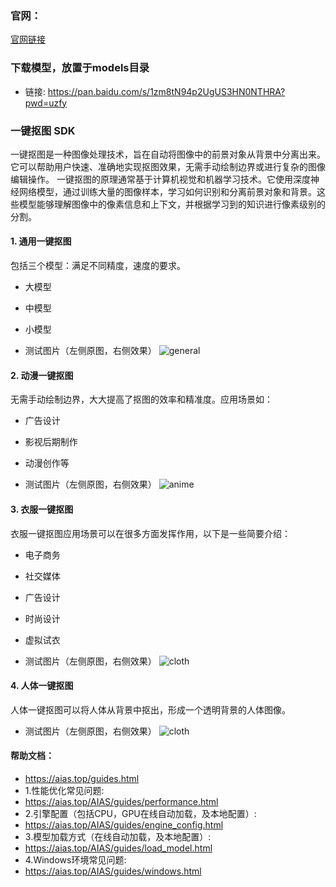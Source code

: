 ### 官网：
[官网链接](https://www.aias.top/)

### 下载模型，放置于models目录
- 链接: https://pan.baidu.com/s/1zm8tN94p2UgUS3HN0NTHRA?pwd=uzfy

### 一键抠图 SDK
一键抠图是一种图像处理技术，旨在自动将图像中的前景对象从背景中分离出来。它可以帮助用户快速、准确地实现抠图效果，无需手动绘制边界或进行复杂的图像编辑操作。
一键抠图的原理通常基于计算机视觉和机器学习技术。它使用深度神经网络模型，通过训练大量的图像样本，学习如何识别和分离前景对象和背景。这些模型能够理解图像中的像素信息和上下文，并根据学习到的知识进行像素级别的分割。



#### 1. 通用一键抠图
包括三个模型：满足不同精度，速度的要求。
- 大模型
- 中模型
- 小模型

- 测试图片（左侧原图，右侧效果）
  ![general](https://aias-home.oss-cn-beijing.aliyuncs.com/products/cv/seg_unet_sdk/general.png)


#### 2. 动漫一键抠图
无需手动绘制边界，大大提高了抠图的效率和精准度。应用场景如：
- 广告设计
- 影视后期制作
- 动漫创作等

- 测试图片（左侧原图，右侧效果）
  ![anime](https://aias-home.oss-cn-beijing.aliyuncs.com/products/cv/seg_unet_sdk/anime.png)

#### 3. 衣服一键抠图
衣服一键抠图应用场景可以在很多方面发挥作用，以下是一些简要介绍：
- 电子商务
- 社交媒体
- 广告设计
- 时尚设计
- 虚拟试衣

- 测试图片（左侧原图，右侧效果）
  ![cloth](https://aias-home.oss-cn-beijing.aliyuncs.com/products/cv/seg_unet_sdk/cloth.png)

#### 4. 人体一键抠图
人体一键抠图可以将人体从背景中抠出，形成一个透明背景的人体图像。

- 测试图片（左侧原图，右侧效果）
  ![cloth](https://aias-home.oss-cn-beijing.aliyuncs.com/products/cv/seg_unet_sdk/human.png)



#### 帮助文档：
- https://aias.top/guides.html
- 1.性能优化常见问题:
- https://aias.top/AIAS/guides/performance.html
- 2.引擎配置（包括CPU，GPU在线自动加载，及本地配置）:
- https://aias.top/AIAS/guides/engine_config.html
- 3.模型加载方式（在线自动加载，及本地配置）:
- https://aias.top/AIAS/guides/load_model.html
- 4.Windows环境常见问题:
- https://aias.top/AIAS/guides/windows.html